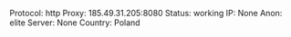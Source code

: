 Protocol: http
Proxy: 185.49.31.205:8080
Status: working
IP: None
Anon: elite
Server: None
Country: Poland

